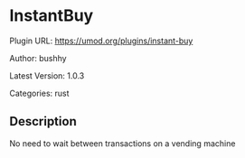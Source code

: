 # InstantBuy

Plugin URL: https://umod.org/plugins/instant-buy

Author: bushhy

Latest Version: 1.0.3

Categories: rust

## Description

No need to wait between transactions on a vending machine

